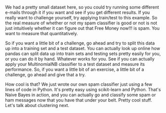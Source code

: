 We had a pretty small dataset here, so you could try running some different e-mails through it if you want and see if you get different results. If you really want to challenge yourself, try applying train/test to this example. So the real measure of whether or not my spam classifier is good or not is not just intuitively whether it can figure out that Free Money now!!! is spam. You want to measure that quantitatively.

So if you want a little bit of a challenge, go ahead and try to split this data up into a training set and a test dataset. You can actually look up online how pandas can split data up into train sets and testing sets pretty easily for you, or you can do it by hand. Whatever works for you. See if you can actually apply your MultinomialNB classifier to a test dataset and measure its performance. So, if you want a little bit of an exercise, a little bit of a challenge, go ahead and give that a try.

How cool is that? We just wrote our own spam classifier just using a few lines of code in Python. It's pretty easy using scikit-learn and Python. That's Naive Bayes in action, and you can actually go and classify some spam or ham messages now that you have that under your belt. Pretty cool stuff. Let's talk about clustering next.

